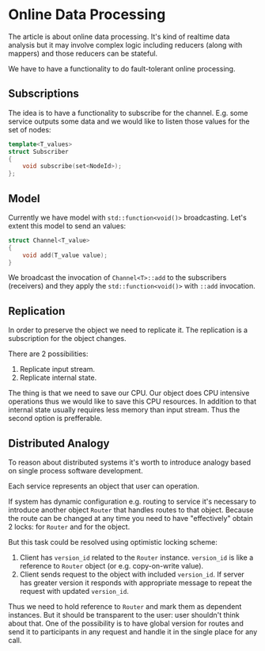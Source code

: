 # Online Data Processing

The article is about online data processing. It's kind of realtime data analysis but it may involve complex logic including reducers (along with mappers) and those reducers can be stateful.

We have to have a functionality to do fault-tolerant online processing.

## Subscriptions

The idea is to have a functionality to subscribe for the channel. E.g. some service outputs some data and we would like to listen those values for the set of nodes:

```cpp
template<T_values>
struct Subscriber
{
    void subscribe(set<NodeId>);
};
```

## Model

Currently we have model with `std::function<void()>` broadcasting. Let's extent this model to send an values:

```cpp
struct Channel<T_value>
{
    void add(T_value value);
}
```

We broadcast the invocation of `Channel<T>::add` to the subscribers (receivers) and they apply the `std::function<void()>` with `::add` invocation.

## Replication

In order to preserve the object we need to replicate it. The replication is a subscription for the object changes.

There are 2 possibilities:

1. Replicate input stream.
2. Replicate internal state.

The thing is that we need to save our CPU. Our object does CPU intensive operations thus we would like to save this CPU resources. In addition to that internal state usually requires less memory than input stream. Thus the second option is prefferable.

## Distributed Analogy

To reason about distributed systems it's worth to introduce analogy based on single process software development.

Each service represents an object that user can operation.

If system has dynamic configuration e.g. routing to service it's necessary to introduce another object `Router` that handles routes to that object. Because the route can be changed at any time you need to have "effectively" obtain 2 locks: for `Router` and for the object.

But this task could be resolved using optimistic locking scheme:

1. Client has `version_id` related to the `Router` instance. `version_id` is like a reference to `Router` object (or e.g. copy-on-write value).
2. Client sends request to the object with included `version_id`. If server has greater version it responds with appropriate message to repeat the request with updated `version_id`.

Thus we need to hold reference to `Router` and mark them as dependent instances. But it should be transparent to the user: user shouldn't think about that. One of the possibility is to have global version for routes and send it to participants in any request and handle it in the single place for any call.
